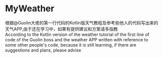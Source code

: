 # MyWeather
根据@Guolin大佬的第一行代码的Kotlin版天气教程及参考些他人的代码写出来的天气APP,由于还在学习中，如果有提供建议和方案请多指教</br>According to the Kotlin version of the weather tutorial of the first line of code of the Guolin boss and the weather APP written with reference to some other people's code, because it is still learning, if there are suggestions and plans, please advise